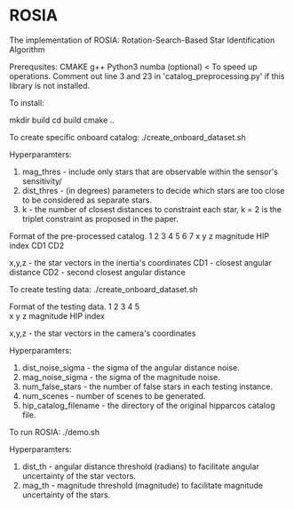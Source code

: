 # ROSIA

The implementation of ROSIA: Rotation-Search-Based Star Identification Algorithm

Prerequsites:
CMAKE
g++
Python3
numba (optional) < To speed up operations. Comment out line 3 and 23 in 'catalog_preprocessing.py' if this library is not installed.

To install:

mkdir build
cd build
cmake ..

To create specific onboard catalog:
./create_onboard_dataset.sh

Hyperparamters:
1) mag_thres - include only stars that are observable within the sensor's sensitivity/
2) dist_thres - (in degrees) parameters to decide which stars are too close to be considered as separate stars. 
3) k - the number of closest distances to constraint each star, k = 2 is the triplet constraint as proposed in the paper.

Format of the pre-processed catalog.
1 2 3     4         5       6    7
x y z magnitude HIP index  CD1  CD2

x,y,z - the star vectors in the inertia's coordinates
CD1 - closest angular distance
CD2 - second closest angular distance

To create testing data:
./create_onboard_dataset.sh

Format of the testing data.
1 2 3     4        5     
x y z magnitude HIP index

x,y,z - the star vectors in the camera's coordinates

Hyperparamters:
1) dist_noise_sigma - the sigma of the angular distance noise.
2) mag_noise_sigma - the sigma of the magnitude noise.
3) num_false_stars - the number of false stars in each testing instance.
4) num_scenes - number of scenes to be generated.
5) hip_catalog_filename - the directory of the original hipparcos catalog file.

To run ROSIA:
./demo.sh 

Hyperparamters:
1) dist_th - angular distance threshold (radians) to facilitate angular uncertainty of the star vectors.
2) mag_th - magnitude threshold (magnitude) to facilitate magnitude uncertainty of the stars.


